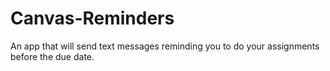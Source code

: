 # Canvas-Reminders
An app that will send text messages reminding you to do your assignments before the due date.
